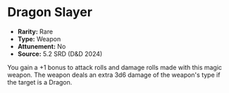# Dragon Slayer

- **Rarity:** Rare
- **Type:** Weapon
- **Attunement:** No
- **Source:** 5.2 SRD (D&D 2024)

You gain a +1 bonus to attack rolls and damage rolls made with this magic weapon. The weapon deals an extra 3d6 damage of the weapon's type if the target is a Dragon.
